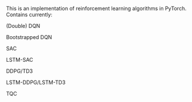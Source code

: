 This is an implementation of reinforcement learning algorithms in PyTorch. Contains currently:

(Double) DQN

Bootstrapped DQN
 
SAC

LSTM-SAC

DDPG/TD3

LSTM-DDPG/LSTM-TD3

TQC
